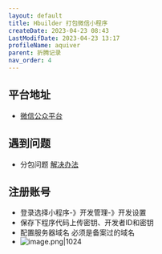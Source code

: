 ```yaml
---
layout: default
title: Hbuilder 打包微信小程序
createDate: 2023-04-23 08:43
LastModifDate: 2023-04-23 13:17
profileName: aquiver
parent: 折腾记录
nav_order: 4
---
```


## 平台地址
- [微信公众平台](https://mp.weixin.qq.com/)

## 遇到问题
- 分包问题 [解决办法](https://ask.dcloud.net.cn/question/68773)
## 注册账号
- 登录选择小程序-》开发管理-》开发设置
- 保存下程序代码上传密钥、开发者ID和密钥
- 配置服务器域名 必须是备案过的域名
- ![image.png|1024](https://file.mbad.top/file/202304180925605.png)

